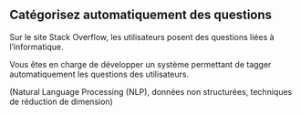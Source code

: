 ## Catégorisez automatiquement des questions

Sur le site Stack Overflow, les utilisateurs posent des questions liées à l’informatique.

Vous êtes en charge de développer un système permettant de tagger automatiquement les questions des utilisateurs.

(Natural Language Processing (NLP), données non structurées, techniques de réduction de dimension)
